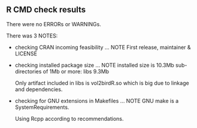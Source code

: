 ## R CMD check results
There were no ERRORs or WARNINGs. 

There was 3 NOTES:

* checking CRAN incoming feasibility ... NOTE
  First release, maintainer & LICENSE

* checking installed package size ... NOTE
  installed size is 10.3Mb
  sub-directories of 1Mb or more:
    libs   9.3Mb

  Only artifact included in libs is vol2birdR.so which is big due to linkage and dependencies.
  
* checking for GNU extensions in Makefiles ... NOTE
  GNU make is a SystemRequirements.

  Using Rcpp according to recommendations.

